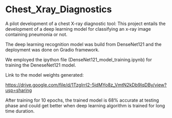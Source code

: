 # Chest_Xray_Diagnostics

A pilot development of a chest X-ray diagnostic tool: This project entails the development  of a deep learning model 
for classifying an x-ray image containing pneumonia or not. 

The deep learning recognition model was build from DenseNet121 and the deployment was done on Gradio framework. 

We employed the ipython file (DenseNet121_model_training.ipynb) for training the DeneseNet121 model.

Link to the model weights generated:

https://drive.google.com/file/d/1TzgIrrI2-5jdMYo8z_VmtN2kDb9IqDBy/view?usp=sharing 

After training for 10 epochs, the trained model is 68% accurate at testing phase and could get better when deep learning algorithm 
is trained for long time duration.



